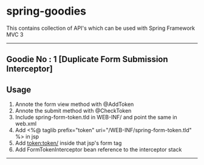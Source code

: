 spring-goodies
==============

This contains collection of API's which can be used with Spring Framework MVC 3

-------------------------------------------------------------------------------------------------------------------------------------------------
Goodie No : 1 [Duplicate Form Submission Interceptor]
-------------------------------------------------------------------------------------------------------------------------------------------------
Usage
---------------------------------------------------------------------------------
1) Annote the form view method with @AddToken
2) Annote the submit method with @CheckToken
3) Include spring-form-token.tld in WEB-INF/ and point the same in web.xml
4) Add <%@ taglib prefix="token" uri="/WEB-INF/spring-form-token.tld" %> in jsp
5) Add <token:token/> inside that jsp's form tag
6) Add FormTokenInterceptor  bean reference to the interceptor stack
-------------------------------------------------------------------------------------------------------------------------------------------------
